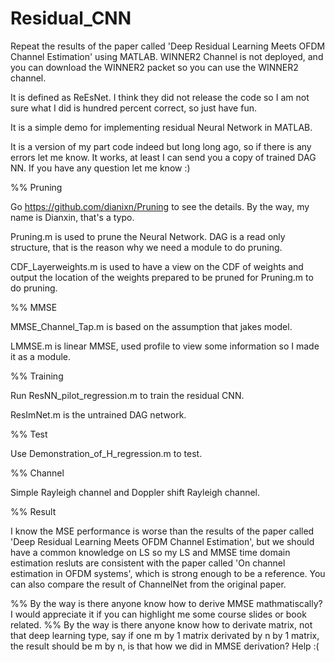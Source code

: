 # Residual_CNN
Repeat the results of the paper called 'Deep Residual Learning Meets OFDM Channel Estimation' using MATLAB. WINNER2 Channel is not deployed, and you can download the WINNER2 packet so you can use the WINNER2 channel.

It is defined as ReEsNet. I think they did not release the code so I am not sure what I did is hundred percent correct, so just have fun.

It is a simple demo for implementing residual Neural Network in MATLAB.

It is a version of my part code indeed but long long ago, so if there is any errors let me know. It works, at least I can send you a copy of trained DAG NN. If you have any question let me know :)

%% Pruning

Go https://github.com/dianixn/Pruning to see the details. By the way, my name is Dianxin, that's a typo.

Pruning.m is used to prune the Neural Network. DAG is a read only structure, that is the reason why we need a module to do pruning.

CDF_Layerweights.m is used to have a view on the CDF of weights and output the location of the weights prepared to be pruned for Pruning.m to do pruning.

%% MMSE

MMSE_Channel_Tap.m is based on the assumption that jakes model.

LMMSE.m is linear MMSE, used profile to view some information so I made it as a module.

%% Training

Run ResNN_pilot_regression.m to train the residual CNN.

ResImNet.m is the untrained DAG network.

%% Test

Use Demonstration_of_H_regression.m to test.

%% Channel

Simple Rayleigh channel and Doppler shift Rayleigh channel.

%% Result

I know the MSE performance is worse than the results of the paper called 'Deep Residual Learning Meets OFDM Channel Estimation', but we should have a common knowledge on LS so my LS and MMSE time domain estimation resluts are consistent with the paper called 'On channel estimation in OFDM systems', which is strong enough to be a reference. You can also compare the result of ChannelNet from the original paper.

%% By the way is there anyone know how to derive MMSE mathmatiscally? I would appreciate it if you can highlight me some course slides or book related.
%% By the way is there anyone know how to derivate matrix, not that deep learning type, say if one m by 1 matrix derivated by n by 1 matrix, the result should be m by n, is that how we did in MMSE derivation? Help :(
